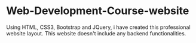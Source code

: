 # Web-Development-Course-website
Using HTML, CSS3, Bootstrap and JQuery, i have created this professional website layout. This website doesn't include any backend functionalities.
